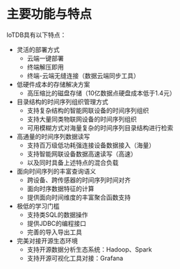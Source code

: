 <!--

    Licensed to the Apache Software Foundation (ASF) under one
    or more contributor license agreements.  See the NOTICE file
    distributed with this work for additional information
    regarding copyright ownership.  The ASF licenses this file
    to you under the Apache License, Version 2.0 (the
    "License"); you may not use this file except in compliance
    with the License.  You may obtain a copy of the License at

        http://www.apache.org/licenses/LICENSE-2.0

    Unless required by applicable law or agreed to in writing,
    software distributed under the License is distributed on an
    "AS IS" BASIS, WITHOUT WARRANTIES OR CONDITIONS OF ANY
    KIND, either express or implied.  See the License for the
    specific language governing permissions and limitations
    under the License.

-->

# 主要功能与特点

IoTDB具有以下特点：
* 灵活的部署方式
  * 云端一键部署
  * 终端解压即用
  * 终端-云端无缝连接（数据云端同步工具）
* 低硬件成本的存储解决方案
  *	高压缩比的磁盘存储（10亿数据点硬盘成本低于1.4元）
* 目录结构的时间序列组织管理方式
  *	支持复杂结构的智能网联设备的时间序列组织
  *	支持大量同类物联网设备的时间序列组织
  *	可用模糊方式对海量复杂的时间序列目录结构进行检索
* 高通量的时间序列数据读写
  *	支持百万级低功耗强连接设备数据接入（海量）
  *	支持智能网联设备数据高速读写（高速）
  *	以及同时具备上述特点的混合负载
* 面向时间序列的丰富查询语义
  *	跨设备、跨传感器的时间序列时间对齐
  *	面向时序数据特征的计算
  *	提供面向时间维度的丰富聚合函数支持
* 极低的学习门槛
  *	支持类SQL的数据操作
  *	提供JDBC的编程接口
  *	完善的导入导出工具
* 完美对接开源生态环境
  *	支持开源数据分析生态系统：Hadoop、Spark
  *	支持开源可视化工具对接：Grafana
